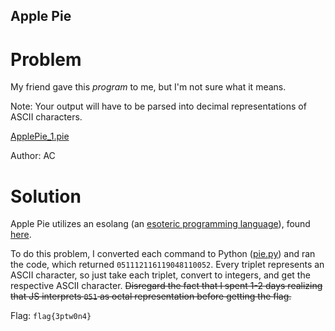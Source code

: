 ## Apple Pie
# Problem
My friend gave this *program* to me, but I'm not sure what it means.

Note: Your output will have to be parsed into decimal representations of ASCII characters.

[ApplePie_1.pie](./ApplePie_1.pie)  

Author: AC
# Solution
Apple Pie utilizes an esolang (an [esoteric programming language](https://en.wikipedia.org/wiki/Esoteric_programming_language)), found [here](https://esolangs.org/wiki/Apple_Pie).

To do this problem, I converted each command to Python ([pie.py](./pie.py)) and ran the code, which returned `051112116119048110052`. Every triplet represents an ASCII character, so just take each triplet, convert to integers, and get the respective ASCII character. ~~Disregard the fact that I spent 1-2 days realizing that JS interprets `051` as octal representation before getting the flag.~~

Flag: `flag{3ptw0n4}`